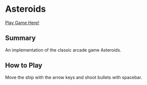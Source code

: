 # Asteroids

[Play Game Here!](http://louisrobinson.io/Asteroids/)

## Summary
An implementation of the classic arcade game Asteroids.

## How to Play
Move the ship with the arrow keys and shoot bullets with spacebar.
